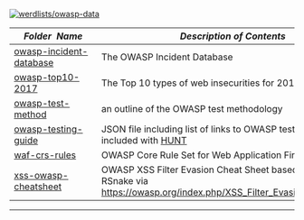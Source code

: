 [![werdlists/owasp-data](https://img.shields.io/badge/werdlists-owasp_data-purple.svg?logo=github&style=popout&longCache=true)](# "werdlists/owasp-data")

|&nbsp;&nbsp;&nbsp;&nbsp;_Folder&nbsp;&nbsp;Name_&nbsp;&nbsp;&nbsp;&nbsp;| _Description of Contents_
|:----------------|--------------------------------------------------------------------------------------------------------------------------------------------------------
| [owasp-incident-database](owasp-incident-database.csv.xz) | The OWASP Incident Database
| [owasp-top10-2017](owasp-top10-2017.txt) |  The Top 10 types of web insecurities for 2017 by OWASP 
| [owasp-test-method](owasp-test-method.md) |  an outline of the OWASP test methodology 
| [owasp-testing-guide](owasp-testing-guide.json) |  JSON file including list of links to OWASP test info as included with [HUNT](https://github.com/bugcrowd/HUNT "HUNT Suite Proxy Extensions")  
| [waf-crs-rules](waf-crs-rules.txt) |  OWASP Core Rule Set for Web Application Firewalls 
| [xss-owasp-cheatsheet](xss-owasp-cheatsheet.txt) |  OWASP XSS Filter Evasion Cheat Sheet based on original by RSnake via <https://owasp.org/index.php/XSS_Filter_Evasion_Cheat_Sheet>  

* * *


